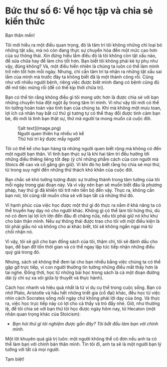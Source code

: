 # Bức thư số 6: Về học tập và chia sẻ kiến thức

Bạn thân mến!

Tôi mới hiểu ra một điều quan trọng, đó là tâm trí tôi không những chỉ loại bỏ những tật xấu, mà nó còn đang thực sự chuyển hóa đến một mức cao hơn của sự thông thái. Xin đừng hiểu lầm điều đó là tôi không còn tật xấu nào, để sửa chữa hay để làm cho tốt hơn. Bạn biết tôi không phải kẻ tự phụ như vậy, đúng không? Và, một điều hiển nhiên là chúng ta luôn có thể làm mình trở nên tốt hơn mỗi ngày. Nhưng, chỉ cần tâm trí ta nhận ra những tật xấu sai lầm của mình mà trước đây ta không biết đã là một thành công rồi. Cũng như với nhiều người bệnh, riêng việc được biết mình đang có bệnh cũng đủ để mở tiệc mừng rồi (để có thể kịp thời chữa trị).

Bạn có thể tin rằng không điều gì tôi mong ước hơn là được chia sẻ với bạn những chuyển hóa đột ngột ấy trong tâm trí mình. Vì như vậy tôi mới có thể tin tưởng hoàn toàn vào tình bạn của chúng ta. Khi mà không một mưu toan, lợi ích cá nhân hay bất cứ thứ gì tương tự có thể thay đổi được tình cảm bạn bè, đó mới là tình bạn thật sự, thứ mà người ta mong muốn cả cuộc đời.

<figure markdown="span">
    ![alt text](image.png)
    <figcaption>Người quen thiên hạ nhiều vô kể<br>Thử hỏi tri kỷ được mấy người!</figcaption>
</figure>

Tôi có thể kể cho bạn hàng tá những người quen biết rộng mà không có đến một người bạn thân. Vì tình bạn thực sự là khi hai tâm trí đều hướng tới những điều thiêng liêng tốt đẹp (ý chỉ những phẩm cách của con người mà Stoics đề cao và cố gắng gìn giữ). Vì khi đó họ biết rằng họ chia sẻ mọi thứ, từ trong suy nghĩ đến những thử thách khó khăn của cuộc đời.

Bạn chắc sẽ khó tưởng tượng được sự trưởng thành trong tâm tưởng của tôi mỗi ngày trong giai đoạn này. Và vì vậy nên bạn sẽ muốn biết đâu là phương pháp, hay thứ gì đã khiến tôi trở nên tiến bộ đến vậy. Thực ra, không cần bạn nói, tôi cũng rất muốn chia sẻ với bạn tất cả những thứ đó.

Vì hạnh phúc của việc học được một thứ gì đó thực ra nằm ở khả năng ta có thể truyền hay dạy nó cho người khác. Không gì có thể làm tôi hứng thú, dù nó có đem lại lợi ích lớn đến đâu đi chăng nữa, nếu tôi phải giữ nó khư khư cho bản thân mình. Nếu sự thông thái được trao cho tôi với một điều kiện là tôi phải giấu nó và không cho ai khác biết, tôi sẽ không ngần ngại mà từ chối nhận nó.

Vì vậy, tôi sẽ gửi cho bạn đống sách của tôi, thậm chí, tôi sẽ đánh dấu cho bạn, để bạn đỡ tốn thời gian và có thể ngay lập tức tiếp nhận những điều quý giá trong đó.

Nhưng, sách sẽ không thể đem lại cho bạn nhiều bằng việc chúng ta có thể gặp gỡ trực tiếp, vì con người thường tin tưởng những điều mắt thấy hơn là tai nghe. Đồng thời, học từ những bài học trong sách là cả một đoạn đường dài (ý chỉ sự xa xôi giữa lý thuyết và thực hành).

Cách học nhanh và hiệu quả nhất là từ ví dụ cụ thể trong cuộc sống. Bạn có nhớ Plato, Aristotle và hầu hết những triết gia (cổ đại) khác, đều học từ việc nhìn cách Socrates sống mỗi ngày chứ không phải lời dạy của ông. Và thực ra, việc học trực tiếp này có lợi cho cả thầy và trò đấy nhé. Giờ, như thường lệ, để tôi chia sẻ với bạn thứ tôi học được ngày hôm nay, từ Hecaton (một nhân quan trọng khác của Stoicism):

- _Bạn hỏi thứ gì tôi nghiệm được gần đây? Tôi bắt đầu làm bạn với chính mình._

Một lời khuyên quá giá trị luôn: một người không thể cô đơn nếu anh ta có thể làm bạn với chính bản thân mình. Tin tôi đi, anh ta sẽ là một người bạn lý tưởng với tất cả mọi người.

Tạm biệt!